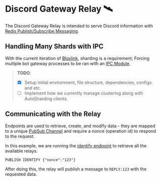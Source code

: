 # Discord Gateway Relay 🛰️
The Discord Gateway Relay is intended to serve Discord information with [Redis Publish/Subscribe Messaging](https://redis.io/docs/manual/pubsub/).

## Handling Many Shards with IPC
With the current iteration of [Bloxlink](https://github.com/bloxlink/bloxlink-official), sharding is a requirement; Forcing multiple bot gateway processes to be ran with an [IPC Module](https://github.com/bloxlink/bloxlink-official/blob/main/src/resources/modules/ipc.py).

> **TODO**:
> - [x] Setup initial environment, file structure, dependencies, configs and etc.
> - [ ] Implement how we currently manage clustering along with AutoSharding clients.

## Communicating with the Relay
Endpoints are used to retrieve, create, and modify data - they are mapped to a unique [PubSub Channel](https://redis.io/docs/manual/pubsub/) and require a nonce (operation id) to respond to the request. 

In this example, we are running the [identify endpoint](https://github.com/bloxlink/discord-gateway-relay/blob/014714831bb3582102c525dffb538697598acafe/src/resources/endpoints/identify.py#L8) to retrieve all the available relays.
```shell
PUBLISH IDENTIFY {"nonce":"123"}
```
After doing this, the relay will publish a message to `REPLY:123` with the requested data. 

